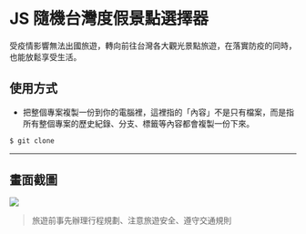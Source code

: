 # JS 隨機台灣度假景點選擇器

受疫情影響無法出國旅遊，轉向前往台灣各大觀光景點旅遊，在落實防疫的同時，也能放鬆享受生活。

## 使用方式
- 把整個專案複製一份到你的電腦裡，這裡指的「內容」不是只有檔案，而是指所有整個專案的歷史紀錄、分支、標籤等內容都會複製一份下來。
```sh
$ git clone
```

----

## 畫面截圖
![](https://i.imgur.com/UL7HlI3.gif)
> 旅遊前事先辦理行程規劃、注意旅遊安全、遵守交通規則
